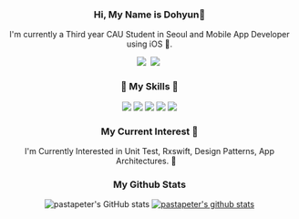 <h3 align="center">Hi, My Name is Dohyun👋</h3>
<p align="center">
I'm currently a Third year CAU Student in Seoul and Mobile App Developer using iOS 🍎.
</p>  
<p align="center">
<a href="https://www.instagram.com/dhyunni_/"><img src="https://img.shields.io/badge/Instagram-E4405F?style=flat-square&logo=Instagram&logoColor=white&link=https://www.instagram.com/hye_inisfree/"/></a>&nbsp
<a href="mailto:a01054140593@gmail.com"><img src="https://img.shields.io/badge/Gmail-d14836?style=flat-square&logo=Gmail&logoColor=white&link=a01054140593@gmail.com"/></a>&nbsp
</p>


<h3 align="center">🔨 My Skills 🔨</h3>

<p align="center">
<img src="https://img.shields.io/badge/Swift-F05138?style=flat-square&logo=Swift&logoColor=white"/></a>
<img src="https://img.shields.io/badge/iOS-000000?style=flat-square&logo=iOS&logoColor=white"/></a>
<img src="https://img.shields.io/badge/ReactiveX-B7178C?style=flat-square&logo=ReactiveX&logoColor=white"/></a>
<img src="https://img.shields.io/badge/Firebase-FFCA28?style=flat-square&logo=Firebase&logoColor=white"/></a>
<img src="https://img.shields.io/badge/Figma-F24E1E?style=flat-square&logo=Figma&logoColor=white"/></a>
</p>

<h3 align="center">My Current Interest 🐤 </h3>

<p align="center">
I'm Currently Interested in Unit Test, Rxswift, Design Patterns, App Architectures. 🚀&nbsp&nbsp&nbsp
</p>

<h3 align="center"> My Github Stats </h3>
<div align="center">
  
![pastapeter's GitHub stats](https://github-readme-stats.vercel.app/api?username=pastapeter&show_icons=true&theme=default)
[![pastapeter's github stats](https://github-readme-stats.vercel.app/api/top-langs/?username=pastapeter&show_icons=true&hide_border=true&title_color=004386&icon_color=004386&layout=compact)](https://github.com/pastapeter)


</div>
